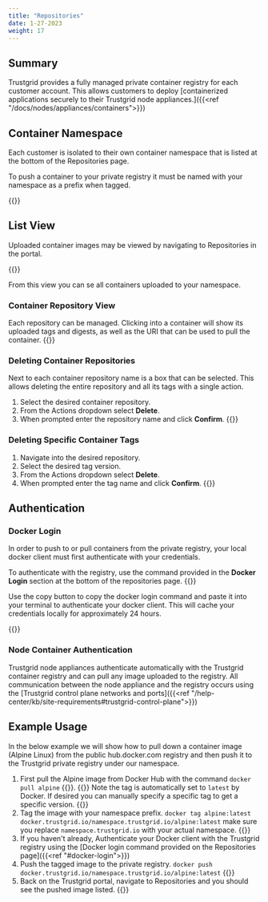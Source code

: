 ```yaml
---
title: "Repositories"
date: 1-27-2023
weight: 17
---
```


## Summary 

Trustgrid provides a fully managed private container registry for each customer account. This allows customers to deploy [containerized applications securely to their Trustgrid node appliances.]({{<ref "/docs/nodes/appliances/containers">}}) 

## Container Namespace

Each customer is isolated to their own container namespace that is listed at the bottom of the Repositories page. 

To push a container to your private registry it must be named with your namespace as a prefix when tagged. 

{{<tgimg src="docker-namespace.png" caption="Example Trustgrid repository namespace" width="40%">}}


## List View
 Uploaded container images may be viewed by navigating to Repositories in the portal. 

{{<tgimg src="docker-repo-list.png" caption="Repositories list view" width="80%">}}

From this view you can se all containers uploaded to your namespace. 

### Container Repository View

Each repository can be managed. Clicking into a container will show its uploaded tags and digests, as well as the URI that can be used to pull the container.
{{<tgimg src="docker-repo-example.png" width="80%" caption="Example repository for nginx container with two tag versions">}}

### Deleting Container Repositories
Next to each container repository name is a box that can be selected. This allows deleting the entire repository and all its tags with a single action.
1. Select the desired container repository.
1. From the Actions dropdown select **Delete**. 
1. When prompted enter the repository name and click **Confirm**. {{<tgimg src="docker-repo-delete-prompt.png" caption="Prompt to delete an example nginx repository" width="50%">}}

### Deleting Specific Container Tags
1. Navigate into the desired repository.
1. Select the desired tag version.
1. From the Actions dropdown select **Delete**. 
1. When prompted enter the tag name and click **Confirm**. {{<tgimg src="docker-tag-delete-prompt.png" caption="Prompt to delete an example nginx tag version" width="50%">}}



## Authentication

### Docker Login
In order to push to or pull containers from the private registry, your local docker client must first authenticate with your credentials. 

To authenticate with the registry, use the command provided in the **Docker Login** section at the bottom of the repositories page. 
{{<tgimg src="docker-login-button.png" caption="Docker Login with copy button" width="80%">}}

Use the copy button to copy the docker login command and paste it into your terminal to authenticate your docker client. This will cache your credentials locally for approximately 24 hours.

{{<tgimg src="docker-login-example.png" caption="Example docker login command" width="80%">}}

### Node Container Authentication

Trustgrid node appliances authenticate automatically with the Trustgrid container registry and can pull any image uploaded to the registry. All communication between the node appliance and the registry occurs using the [Trustgrid control plane networks and ports]({{<ref "/help-center/kb/site-requirements#trustgrid-control-plane">}})

## Example Usage
In the below example we will show how to pull down a container image (Alpine Linux) from the public hub.docker.com registry and then push it to the Trustgrid private registry under our namespace.

1. First pull the Alpine image from Docker Hub with the command `docker pull alpine` {{<tgimg src="docker-example-pull.png" caption="Pull Alpine image from Docker Hub" width="75%">}}. {{<alert color="info">}} Note the tag is automatically set to `latest` by Docker. If desired you can manually specify a specific tag to get a specific version. {{</alert>}}
1. Tag the image with your namespace prefix. `docker tag alpine:latest docker.trustgrid.io/namespace.trustgrid.io/alpine:latest` make sure you replace `namespace.trustgrid.io` with your actual namespace. {{<tgimg src="docker-example-tag.png" caption="Tag image with namespace prefix" width="90%">}}
1. If you haven't already, Authenticate your Docker client with the Trustgrid registry using the [Docker login command provided on the Repositories page]({{<ref "#docker-login">}})
1. Push the tagged image to the private registry. `docker push docker.trustgrid.io/namespace.trustgrid.io/alpine:latest` {{<tgimg src="docker-example-push.png" caption="Push tagged image to private registry" width="75%">}}
1. Back on the Trustgrid portal, navigate to Repositories and you should see the pushed image listed. {{<tgimg src="docker-example-repo.png" caption="Pushed image listed in portal" width="80%">}}